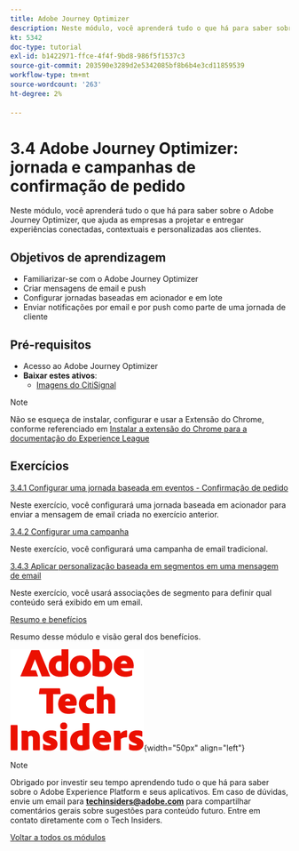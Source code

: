 ```yaml
---
title: Adobe Journey Optimizer
description: Neste módulo, você aprenderá tudo o que há para saber sobre o Journey Optimizer, que ajuda as empresas a projetar e entregar experiências conectadas, contextuais e personalizadas aos clientes.
kt: 5342
doc-type: tutorial
exl-id: b1422971-ffce-4f4f-9bd8-986f5f1537c3
source-git-commit: 203590e3289d2e5342085bf8b6b4e3cd11859539
workflow-type: tm+mt
source-wordcount: '263'
ht-degree: 2%

---
```


# 3.4 Adobe Journey Optimizer: jornada e campanhas de confirmação de pedido

Neste módulo, você aprenderá tudo o que há para saber sobre o Adobe Journey Optimizer, que ajuda as empresas a projetar e entregar experiências conectadas, contextuais e personalizadas aos clientes.

## Objetivos de aprendizagem

- Familiarizar-se com o Adobe Journey Optimizer
- Criar mensagens de email e push
- Configurar jornadas baseadas em acionador e em lote
- Enviar notificações por email e por push como parte de uma jornada de cliente

## Pré-requisitos

- Acesso ao Adobe Journey Optimizer
- **Baixar estes ativos**:
   - [Imagens do CitiSignal](./../../../../assets/ajo/CitiSignal-images.zip)

>[!NOTE]
>
>Não se esqueça de instalar, configurar e usar a Extensão do Chrome, conforme referenciado em [Instalar a extensão do Chrome para a documentação do Experience League](../../../getting-started/gettingstarted/ex1.md)

## Exercícios

[3.4.1 Configurar uma jornada baseada em eventos - Confirmação de pedido](./ex1.md)

Neste exercício, você configurará uma jornada baseada em acionador para enviar a mensagem de email criada no exercício anterior.

[3.4.2 Configurar uma campanha](./ex2.md)

Neste exercício, você configurará uma campanha de email tradicional.

[3.4.3 Aplicar personalização baseada em segmentos em uma mensagem de email](./ex3.md)

Neste exercício, você usará associações de segmento para definir qual conteúdo será exibido em um email.

[Resumo e benefícios](./summary.md)

Resumo desse módulo e visão geral dos benefícios.

![Informantes técnicos](./../../../../assets/images/techinsiders.png){width="50px" align="left"}

>[!NOTE]
>
>Obrigado por investir seu tempo aprendendo tudo o que há para saber sobre o Adobe Experience Platform e seus aplicativos. Em caso de dúvidas, envie um email para **techinsiders@adobe.com** para compartilhar comentários gerais sobre sugestões para conteúdo futuro. Entre em contato diretamente com o Tech Insiders.

[Voltar a todos os módulos](./../../../../overview.md)
